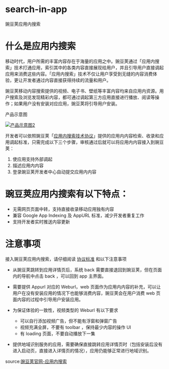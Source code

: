 # search-in-app
豌豆荚应用内搜索


# 什么是应用内搜索

移动时代，用户所需的丰富内容存在于海量的应用之中。豌豆荚通过「应用内搜索」技术打通应用，索引其中的各类内容直接展现给用户，并且引导用户直接调起应用来消费这些内容。「应用内搜索」技术不仅让用户享受到无缝的内容消费体验，更让开发者通过内容直接获得持续的流量和用户。

豌豆荚移动内容搜索提供的视频、电子书、壁纸等丰富内容均来自应用内资源。用户搜索及浏览发现精彩内容，都可通过调起第三方应用直接进行播放、阅读等操作；如果用户没有安装对应应用，豌豆荚将引导用户安装。

产品示意图

[![产品示意图2](http://developer.wandoujia.com/wp-content/uploads/2014/03/产品示意图2-700x309.jpg)](http://developer.wandoujia.com/wp-content/uploads/2014/03/产品示意图2.jpg)

开发者可以依照豌豆荚「[应用内搜索技术协议](http://developer.wandoujia.com/search/details/ "协议和技术细节")」提供的应用内内容检索、收录和应用调起标准，只需完成以下三个步骤，审核通过后就可以将应用内内容接入到豌豆荚：

1.  使应用支持外部调起
2.  描述应用内内容
3.  登录豌豆荚开发者中心自动提交应用内内容

# 豌豆荚应用内搜索有以下特点：

*   无需网页页面中转，支持直接收录移动应用独有内容
*   兼容 Google App Indexing 及 AppURL 标准，减少开发者重复工作
*   支持开发者实时推送内容更新

# 注意事项

接入豌豆荚应用内搜索，请仔细阅读 [协议标准](http://developer.wandoujia.com/search/details/) 和以下注意事项

*   从豌豆荚跳转到应用详情页后，系统 back 需要直接退回到豌豆荚，但在页面内的导航中点击 back ，可以回到 app 主界面。
*   需要提供 Appurl 对应的 Weburl，web 页面作为应用内内容的补充，可以让用户在没有安装应用的情况下也能够消费内容，豌豆荚会在用户消费 web 页面内容的过程中引导用户安装应用。
*   为保证体验的一致性，视频类型的 Weburl 有以下要求

    *   可以自行添加视频广告，但不能有浮窗和弹窗广告
    *   视频充满全屏，不要有  toolbar ，保持最少内容的操作 UI
    *   有 loading 页面，不要自动播放下一集

*   提供地域识别服务的应用，需要确保直接跳转应用详情页时（包括安装后没有进入启动页，直接进入详情页的情况），应用仍能够正常进行地域识别。





source:[豌豆荚官网-应用内搜索](http://developer.wandoujia.com/search/default/)
